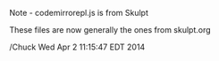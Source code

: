 Note - codemirrorepl.js is from Skulpt

These files are now generally the ones from skulpt.org

/Chuck
Wed Apr  2 11:15:47 EDT 2014


